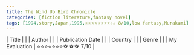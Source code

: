 ```yaml
---
title: The Wind Up Bird Chronicle
categories: [fiction literature,fantasy novel]
tags: [1994,story,Japan,1995,⭐⭐⭐⭐⭐⭐⭐⭐☆☆ 8/10,low fantasy,Murakami]
---
```


| Title |  |
| Author |  |
| Publication Date |   |
| Country |  |
| Genre |   |
| My Evaluation | ⭐⭐⭐⭐⭐⭐⭐☆☆☆ 7/10  |
        